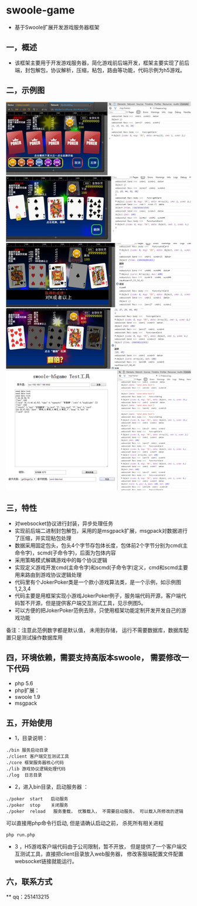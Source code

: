 # swoole-game

* 基于Swoole扩展开发游戏服务器框架

## 一，概述

* 该框架主要用于开发游戏服务器，简化游戏前后端开发，框架主要实现了前后端，封包解包，协议解析，压缩，粘包，路由等功能，代码示例为h5游戏。
 
## 二，示例图

![游戏demo1](images/demo1.jpg)
![游戏demo2](images/demo2.jpg)
![游戏demo3](images/demo3.png)
![游戏demo4](images/demo4.jpg)
![客户端交互测试工具](images/demo5.png)

 

## 三，特性

* 对websocket协议进行封装，异步处理任务
* 实现前后端二进制封包解包，采用的是msgpack扩展，msgpack对数据进行了压缩，并实现粘包处理
* 数据采用固定包头，包头4个字节存包体长度，包体前2个字节分别为cmd(主命令字)，scmd(子命令字)，后面为包体内容
* 采用策略模式解耦游戏中的每个协议逻辑
* 实现定义游戏开发cmd(主命令字)和scmd(子命令字)定义，cmd和scmd主要用来路由到游戏协议逻辑处理
* 代码里有个JokerPoker类是一个款小游戏算法类，是一个示例，如示例图1,2,3,4
* 代码主要是用框架实现小游戏JokerPoker例子，服务端代码开源，客户端代码暂不开源，但是提供客户端交互测试工具，见示例图5。
* 可以方便的把JokerPoker范例去除，只使用框架功能定制开发开发自己的游戏功能


备注：注意此范例数字都是默认值， 未用到存储， 运行不需要数据库，数据库配置只是测试操作数据库用
        
   
## 四，环境依赖，需要支持高版本swoole， 需要修改一下代码
    
* php 5.6  
* php扩展：
* swoole 1.9
* msgpack
    
    
## 五，开始使用

* 1，目录说明：

```
./bin 服务启动目录
./client 客户端交互测试工具
./core 框架服务器核心代码
./lib 游戏协议逻辑处理代码
./log  日志目录

``` 
         

* 2，进入bin目录，启动服务器 ：

```
./poker  start   启动服务 
./poker  stop    关闭服务 
./poker  reload   服务重载， 优雅载入， 不需要启动服务， 可以载入所修改的逻辑

``` 

可以直接用php命令行启动, 但是请确认启动之前， 杀死所有相关进程

```
php run.php

``` 
   

* 3 ，H5游戏客户端代码由于公司限制，暂不开放， 但是提供了一个客户端交互测试工具，直接把client目录放入web服务器， 修改客服端配置文件配置websocket链接就能运行。


## 六，联系方式

** qq：251413215
